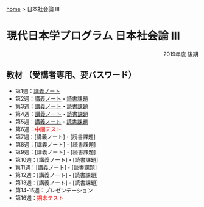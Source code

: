 [home](https://hirosasada.github.io/) > 日本社会論 III
# 現代日本学プログラム 日本社会論 III  
<div style="text-align: right;">2019年度 後期</div>   

## 教材 （受講者専用、要パスワード）  
- 第1週：[講義ノート](https://drive.google.com/open?id=1SiiiBCV6eSr366slmS_0BQqNDBCsHfU_)  
- 第2週：[講義ノート](https://drive.google.com/open?id=16R7Bpv5TNMlUAOz9H306xqSUv-d9o4Jt)・[読書課題](https://drive.google.com/open?id=16y77AUDoYywv7_qEiuX4khPRfpNC3U80)    
- 第3週：[講義ノート](https://drive.google.com/open?id=1jtHENVtcHAMlJS4J0bt_QSITrsUN7vWM)・[読書課題](https://drive.google.com/open?id=1GAUj19ZZjBL0MzYwRWRB9GwBS9JZaB7s)    
- 第4週：[講義ノート](https://drive.google.com/open?id=1aFIJC86-eoAwAiQDW_Gegjfqnf6t2lAc)・[読書課題](https://drive.google.com/open?id=1-mNEcHXr2uUJohr1dD4s18QGGkGpdqaA)  
- 第5週：[講義ノート](https://drive.google.com/open?id=1byy1k82pO-PuKluyfBdb7sIsFJSTC-w2)・[読書課題](https://drive.google.com/open?id=1b3qRuIVPWoXIgSoAto66oFsGvAxryGGG)  
- 第6週：<font color="Red">中間テスト</font>  
- 第7週：[講義ノート]・[読書課題]  
- 第8週：[講義ノート]・[読書課題]
- 第9週：[講義ノート]・[読書課題]    
- 第10週：[講義ノート]・[読書課題]  
- 第11週：[講義ノート]・[読書課題]   
- 第12週：[講義ノート]・[読書課題]  
- 第13週：[講義ノート]・[読書課題]  
- 第14-15週：プレゼンテーション  
- 第16週：<font color="Red">期末テスト</font>    
